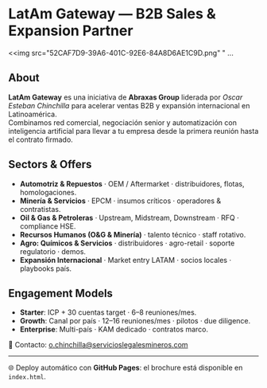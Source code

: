 # LatAm Gateway — B2B Sales & Expansion Partner

<<img src="52CAF7D9-39A6-401C-92E6-84A8D6AE1C9D.png"
" ...

## About

**LatAm Gateway** es una iniciativa de **Abraxas Group** liderada por *Oscar Esteban Chinchilla* para acelerar ventas B2B y expansión internacional en Latinoamérica.  
Combinamos red comercial, negociación senior y automatización con inteligencia artificial para llevar a tu empresa desde la primera reunión hasta el contrato firmado.

## Sectors & Offers

- **Automotriz & Repuestos** · OEM / Aftermarket · distribuidores, flotas, homologaciones.  
- **Minería & Servicios** · EPCM · insumos críticos · operadores & contratistas.  
- **Oil & Gas & Petroleras** · Upstream, Midstream, Downstream · RFQ · compliance HSE.  
- **Recursos Humanos (O&G & Minería)** · talento técnico · staff rotativo.  
- **Agro: Químicos & Servicios** · distribuidores · agro-retail · soporte regulatorio · demos.  
- **Expansión Internacional** · Market entry LATAM · socios locales · playbooks país.

## Engagement Models

- **Starter**: ICP + 30 cuentas target · 6–8 reuniones/mes.  
- **Growth**: Canal por país · 12–16 reuniones/mes · pilotos · due diligence.  
- **Enterprise**: Multi-país · KAM dedicado · contratos marco.  

📩 Contacto: [o.chinchilla@servicioslegalesmineros.com](mailto:o.chinchilla@servicioslegalesmineros.com)

---

🌐 Deploy automático con **GitHub Pages**: el brochure está disponible en `index.html`.

